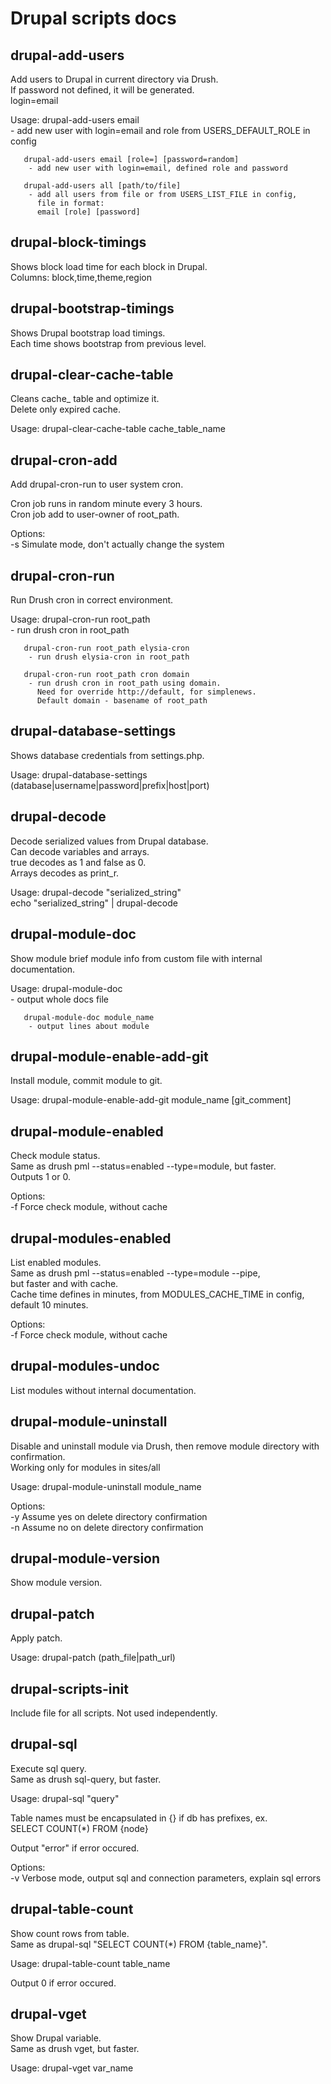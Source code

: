 # Drupal scripts docs
## drupal-add-users
Add users to Drupal in current directory via Drush.  
If password not defined, it will be generated.  
login=email  
  
Usage: drupal-add-users email  
        - add new user with login=email and role from USERS_DEFAULT_ROLE in config  
  
       drupal-add-users email [role=] [password=random]  
        - add new user with login=email, defined role and password  
  
       drupal-add-users all [path/to/file]  
        - add all users from file or from USERS_LIST_FILE in config,  
          file in format:  
          email [role] [password]  


## drupal-block-timings
Shows block load time for each block in Drupal.  
Columns: block,time,theme,region  


## drupal-bootstrap-timings
Shows Drupal bootstrap load timings.  
Each time shows bootstrap from previous level.  


## drupal-clear-cache-table
Cleans cache_ table and optimize it.  
Delete only expired cache.  
  
Usage: drupal-clear-cache-table cache_table_name  


## drupal-cron-add
Add drupal-cron-run to user system cron.  
  
Cron job runs in random minute every 3 hours.  
Cron job add to user-owner of root_path.  
  
Options:  
        -s Simulate mode, don't actually change the system  


## drupal-cron-run
Run Drush cron in correct environment.  
  
Usage: drupal-cron-run root_path  
        - run drush cron in root_path  
  
       drupal-cron-run root_path elysia-cron  
        - run drush elysia-cron in root_path  
  
       drupal-cron-run root_path cron domain  
        - run drush cron in root_path using domain.  
          Need for override http://default, for simplenews.  
          Default domain - basename of root_path  


## drupal-database-settings
Shows database credentials from settings.php.  
  
Usage: drupal-database-settings (database|username|password|prefix|host|port)  


## drupal-decode
Decode serialized values from Drupal database.  
Can decode variables and arrays.  
true decodes as 1 and false as 0.  
Arrays decodes as print_r.  
  
Usage: drupal-decode "serialized_string"  
       echo "serialized_string" | drupal-decode  


## drupal-module-doc
Show module brief module info from custom file with internal documentation.  
  
Usage: drupal-module-doc  
        - output whole docs file  
  
       drupal-module-doc module_name  
        - output lines about module  


## drupal-module-enable-add-git
Install module, commit module to git.  
  
Usage: drupal-module-enable-add-git module_name [git_comment]  


## drupal-module-enabled
Check module status.  
Same as drush pml --status=enabled --type=module, but faster.  
Outputs 1 or 0.  
  
Options:  
    -f Force check module, without cache  


## drupal-modules-enabled
List enabled modules.  
Same as drush pml --status=enabled --type=module --pipe,  
but faster and with cache.  
Cache time defines in minutes, from MODULES_CACHE_TIME in config, default 10 minutes.  
  
Options:  
    -f Force check module, without cache  


## drupal-modules-undoc
List modules without internal documentation.  


## drupal-module-uninstall
Disable and uninstall module via Drush, then remove module directory with confirmation.  
Working only for modules in sites/all  
  
Usage: drupal-module-uninstall module_name  
  
Options:  
    -y Assume yes on delete directory confirmation  
    -n Assume no on delete directory confirmation  


## drupal-module-version
Show module version.  


## drupal-patch
Apply patch.  
  
Usage: drupal-patch (path_file|path_url)  


## drupal-scripts-init
Include file for all scripts. Not used independently.  


## drupal-sql
Execute sql query.  
Same as drush sql-query, but faster.  
  
Usage: drupal-sql "query"  
  
Table names must be encapsulated in {} if db has prefixes, ex.  
SELECT COUNT(*) FROM {node}  
  
Output "error" if error occured.  
  
Options:  
    -v Verbose mode, output sql and connection parameters, explain sql errors  


## drupal-table-count
Show count rows from table.  
Same as drupal-sql "SELECT COUNT(*) FROM {table_name}".  
  
Usage: drupal-table-count table_name  
  
Output 0 if error occured.  


## drupal-vget
  
Show Drupal variable.  
Same as drush vget, but faster.  
  
Usage: drupal-vget var_name  


